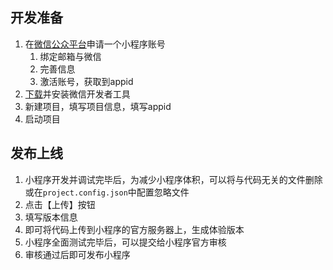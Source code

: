 ## 开发准备

1. 在[微信公众平台](https://mp.weixin.qq.com/)申请一个小程序账号
	1. 绑定邮箱与微信
	2. 完善信息
	3. 激活账号，获取到appid
2. [下载](https://developers.weixin.qq.com/miniprogram/dev/devtools/download.html)并安装微信开发者工具
3. 新建项目，填写项目信息，填写appid
4. 启动项目

##   发布上线

1. 小程序开发并调试完毕后，为减少小程序体积，可以将与代码无关的文件删除或在`project.config.json`中配置忽略文件
2. 点击【上传】按钮
3. 填写版本信息
4. 即可将代码上传到小程序的官方服务器上，生成体验版本
5. 小程序全面测试完毕后，可以提交给小程序官方审核
6. 审核通过后即可发布小程序
